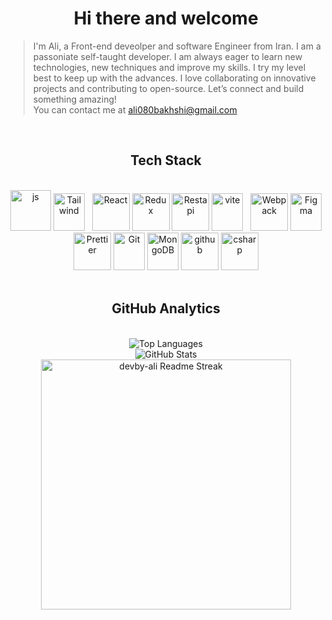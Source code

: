<h1 align="center">Hi there and welcome</h1>

> I'm Ali, a Front-end deveolper and software Engineer from Iran. I am a passoniate self-taught developer. I am always eager to learn new technologies, new techniques and improve my skills. I try my level best to keep up with the advances.  I love collaborating on innovative projects and contributing to open-source. Let’s connect and build something amazing!
> <br />
>  You can contact me at [ali080bakhshi@gmail.com](mailto:ali080bakhshi@gmail.com)

<br />

 <h2 align="center">Tech Stack </h2> 

 <br />

<div align="center">
  <img src="https://techstack-generator.vercel.app/js-icon.svg" alt="js" width="65" height="65" />
  <img src="https://skillicons.dev/icons?i=tailwind" width="50" height="60" alt="Tailwind" /> &nbsp;
  <img src="https://techstack-generator.vercel.app/react-icon.svg" alt="React" width="60" height="60" />
  <img src="https://techstack-generator.vercel.app/redux-icon.svg" alt="Redux" width="60" height="60" />
  <img src="https://techstack-generator.vercel.app/restapi-icon.svg" width="60" height="60" alt="Restapi" />
  <img src="https://skillicons.dev/icons?i=vite" width="50" height="60" alt="vite" /> &nbsp;
  <img src="https://techstack-generator.vercel.app/webpack-icon.svg" alt="Webpack" width="60" height="60" />
  <img src="https://www.vectorlogo.zone/logos/figma/figma-icon.svg" alt="Figma" width="50" height="60"/>
  <img src="https://techstack-generator.vercel.app/prettier-icon.svg" alt="Prettier" width="60" height="60" />
  <img src="https://user-images.githubusercontent.com/25181517/192108372-f71d70ac-7ae6-4c0d-8395-51d8870c2ef0.png" width="50" height="60" alt="Git" />
  <img src="https://www.vectorlogo.zone/logos/mongodb/mongodb-icon.svg" alt="MongoDB" width="50" height="60"/>
  <img src="https://techstack-generator.vercel.app/github-icon.svg" alt="github" width="60" height="60" />
 <img src="https://techstack-generator.vercel.app/csharp-icon.svg" alt="csharp" width="60" height="60" />
</div>

<br/>

<h2 align="center"> GitHub Analytics </h2>

<br />

<div align="center">
 <img src="https://github-readme-stats.vercel.app/api/top-langs/?username=devby-ali&theme=nightowl&hide_border=true&include_all_commits=true&count_private=true&layout=compact" alt="Top Languages" />
 <br />
 <img src="https://github-readme-stats-one-bice.vercel.app/api?username=devby-ali&theme=nightowl&show_icons=true&count_private=true&hide_border=true" alt="GitHub Stats"/>
 <br />
 <img  width=400 src="https://nirzak-streak-stats.vercel.app/?user=devby-ali&theme=nightowl&show_icons=true&count_private=true&hide_border=true" alt="devby-ali Readme Streak" />

</div>

